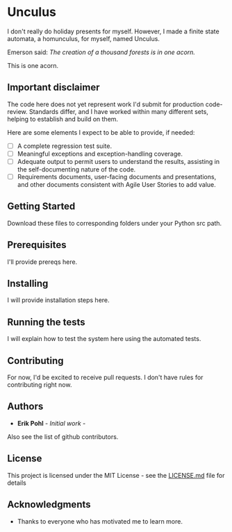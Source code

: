 # Unculus 

I don't really do holiday presents for myself.  However, I made a finite state automata, a homunculus, for myself, named Unculus.

Emerson said: *The creation of a thousand forests is in one acorn.* 

This is one acorn.


## Important disclaimer

The code here does not yet represent work I'd submit for production code-review.  Standards differ, and I have worked within many different sets, helping to establish and build on them.

Here are some elements I expect to be able to provide, if needed:

- [ ] A complete regression test suite.
- [ ] Meaningful exceptions and exception-handling coverage.
- [ ] Adequate output to permit users to understand the results, assisting in the self-documenting nature of the code.
- [ ] Requirements documents, user-facing documents and presentations, and other documents consistent with Agile User Stories to add value.

## Getting Started

Download these files to corresponding folders under your Python src path.

## Prerequisites

I'll provide prereqs here.

## Installing

I will provide installation steps here.

## Running the tests

I will explain how to test the system here using the automated tests.

## Contributing

For now, I'd be excited to receive pull requests.  I don't have rules for contributing right now.

## Authors

* **Erik Pohl** - *Initial work* - 

Also see the list of github contributors.

## License

This project is licensed under the MIT License - see the [LICENSE.md](LICENSE.md) file for details

## Acknowledgments

* Thanks to everyone who has motivated me to learn more.
